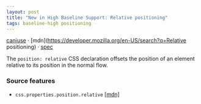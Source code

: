 ```yaml
---
layout: post
title: "New in High Baseline Support: Relative positioning"
tags: baseline-high positioning
---
```


[caniuse](https://caniuse.com/?search=relative-positioning) · [mdn](https://developer.mozilla.org/en-US/search?q=Relative positioning) · [spec](https://drafts.csswg.org/css-position-3/#relpos-insets)

The `position: relative` CSS declaration offsets the position of an element relative to its position in the normal flow.

### Source features

- ``css.properties.position.relative`` [[mdn]](https://developer.mozilla.org/en-US/search?q=css.properties.position.relative)
